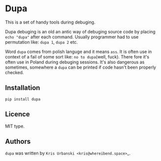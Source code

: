 # Dupa

This is a set of handy tools during debuging.

Dupa debuging is an old an antic way of debuging source code by
placing `echo "dupa"` after each command. Usually programmer
had to use permutation like: `dupa 1`, `dupa 2` etc.

Word `dupa` comes from polish languge and it means `ass`.
It is often use in context of a fail of some sort like:
`no to dupa`(well, fuck). There fore it's often use in Poland
during debuging sessions. It's also dangerous as sometimes,
somewhere a `dupa` can be printed if code hasn't been properly
checked.

## Installation

`pip install dupa`

## Licence

MIT type.

## Authors

`dupa` was written by `Kris Urbanski <kris@whereibend.space>`\_.
